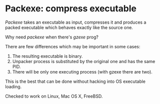 Packexe: compress executable
============================

*Packexe* takes an executable as input, compresses it and produces
a packed executable which behaves exactly like the source one.

Why need *packexe* when there's *gzexe* prog?

There are few differences which may be important in some cases:

1. The resulting executable is binary.
2. Unpacker process is substituted by the original one and has the same PID.
3. There will be only one executing process (with gzexe there are two).

This is the best that can be done without hacking into OS executable loading.

Checked to work on Linux, Mac OS X, FreeBSD.

